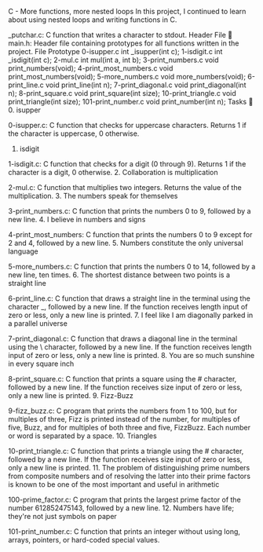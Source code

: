C - More functions, more nested loops
In this project, I continued to learn about using nested loops and writing functions in C.


_putchar.c: C function that writes a character to stdout.
Header File 📁
main.h: Header file containing prototypes for all functions written in the project.
File	Prototype
0-isupper.c	int _isupper(int c);
1-isdigit.c	int _isdigit(int c);
2-mul.c	int mul(int a, int b);
3-print_numbers.c	void print_numbers(void);
4-print_most_numbers.c	void print_most_numbers(void);
5-more_numbers.c	void more_numbers(void);
6-print_line.c	void print_line(int n);
7-print_diagonal.c	void print_diagonal(int n);
8-print_square.c	void print_square(int size);
10-print_triangle.c	void print_triangle(int size);
101-print_number.c	void print_number(int n);
Tasks 📃
0. isupper

0-isupper.c: C function that checks for uppercase characters. Returns 1 if the character is uppercase, 0 otherwise.
1. isdigit

1-isdigit.c: C function that checks for a digit (0 through 9). Returns 1 if the character is a digit, 0 otherwise.
2. Collaboration is multiplication

2-mul.c: C function that multiplies two integers. Returns the value of the multiplication.
3. The numbers speak for themselves

3-print_numbers.c: C function that prints the numbers 0 to 9, followed by a new line.
4. I believe in numbers and signs

4-print_most_numbers: C function that prints the numbers 0 to 9 except for 2 and 4, followed by a new line.
5. Numbers constitute the only universal language

5-more_numbers.c: C function that prints the numbers 0 to 14, followed by a new line, ten times.
6. The shortest distance between two points is a straight line

6-print_line.c: C function that draws a straight line in the terminal using the character _, followed by a new line.
If the function receives length input of zero or less, only a new line is printed.
7. I feel like I am diagonally parked in a parallel universe

7-print_diagonal.c: C function that draws a diagonal line in the terminal using the \ character, followed by a new line.
If the function receives length input of zero or less, only a new line is printed.
8. You are so much sunshine in every square inch

8-print_square.c: C function that prints a square using the # character, followed by a new line.
If the function receives size input of zero or less, only a new line is printed.
9. Fizz-Buzz

9-fizz_buzz.c: C program that prints the numbers from 1 to 100, but for multiples of three, Fizz is printed instead of the number, for multiples of five, Buzz, and for multiples of both three and five, FizzBuzz.
Each number or word is separated by a space.
10. Triangles

10-print_triangle.c: C function that prints a triangle using the # character, followed by a new line.
If the function receives size input of zero or less, only a new line is printed.
11. The problem of distinguishing prime numbers from composite numbers and of resolving the latter into their prime factors is known to be one of the most important and useful in arithmetic

100-prime_factor.c: C program that prints the largest prime factor of the number 612852475143, followed by a new line.
12. Numbers have life; they're not just symbols on paper

101-print_number.c: C function that prints an integer without using long, arrays, pointers, or hard-coded special values.
